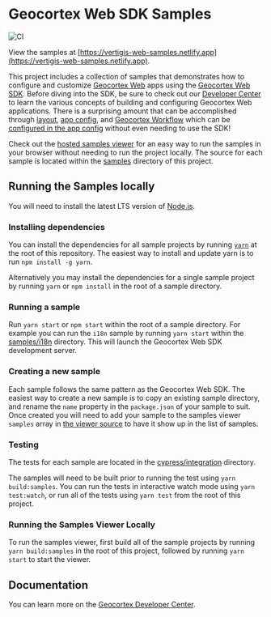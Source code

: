 # Geocortex Web SDK Samples

![CI](https://github.com/geocortex/vertigis-web-samples/workflows/CI/badge.svg)

View the samples at [https://vertigis-web-samples.netlify.app](https://vertigis-web-samples.netlify.app).

This project includes a collection of samples that demonstrates how to configure and customize [Geocortex Web](https://www.geocortex.com/products/gxw/) apps using the [Geocortex Web SDK](https://developers.geocortex.com/docs/web/sdk-overview/). Before diving into the SDK, be sure to check out our [Developer Center](https://developers.geocortex.com/docs/web/overview/) to learn the various concepts of building and configuring Geocortex Web applications. There is a surprising amount that can be accomplished through [layout](https://developers.geocortex.com/docs/web/configuration-layout-getting-started/), [app config](https://developers.geocortex.com/docs/web/configuration-app-config-getting-started/), and [Geocortex Workflow](https://www.geocortex.com/products/geocortex-workflow/) which can be [configured in the app config](https://developers.geocortex.com/docs/web/tutorial-run-workflow-app-config/) without even needing to use the SDK!

Check out the [hosted samples viewer](https://vertigis-web-samples.netlify.app/) for an easy way to run the samples in your browser without needing to run the project locally. The source for each sample is located within the [samples](samples) directory of this project.

## Running the Samples locally

You will need to install the latest LTS version of [Node.js](https://nodejs.org/).

### Installing dependencies

You can install the dependencies for all sample projects by running [`yarn`](https://yarnpkg.com/) at the root of this repository. The easiest way to install and update yarn is to run `npm install -g yarn`.

Alternatively you may install the dependencies for a single sample project by running `yarn` or `npm install` in the root of a sample directory.

### Running a sample

Run `yarn start` or `npm start` within the root of a sample directory. For example you can run the `i18n` sample by running `yarn start` within the [samples/i18n](samples/i18n) directory. This will launch the Geocortex Web SDK development server.

### Creating a new sample

Each sample follows the same pattern as the Geocortex Web SDK. The easiest way to create a new sample is to copy an existing sample directory, and rename the `name` property in the `package.json` of your sample to suit. Once created you will need to add your sample to the samples viewer `samples` array in [the viewer source](viewer/src/App.tsx) to have it show up in the list of samples.

### Testing

The tests for each sample are located in the [cypress/integration](cypress/integration) directory.

The samples will need to be built prior to running the test using `yarn build:samples`. You can run the tests in interactive watch mode using `yarn test:watch`, or run all of the tests using `yarn test` from the root of this project.

### Running the Samples Viewer Locally

To run the samples viewer, first build all of the sample projects by running `yarn build:samples` in the root of this project, followed by running `yarn start` to start the viewer.

## Documentation

You can learn more on the [Geocortex Developer Center](https://developers.geocortex.com/docs/web/overview/).
